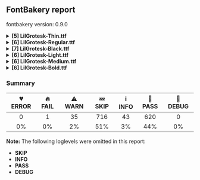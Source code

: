 ## FontBakery report

fontbakery version: 0.9.0

<details><summary><b>[5] LilGrotesk-Thin.ttf</b></summary><div><details><summary>⚠ <b>WARN:</b> Is there kerning info for non-ligated sequences? (<a href="https://font-bakery.readthedocs.io/en/stable/fontbakery/profiles/googlefonts.html#com.google.fonts/check/kerning_for_non_ligated_sequences">com.google.fonts/check/kerning_for_non_ligated_sequences</a>)</summary><div>


* ⚠ **WARN** GPOS table lacks kerning info for the following non-ligated sequences:

	- f + f

	- f + l

	- l + f

	- f + i

	- i + l [code: lacks-kern-info]
</div></details><details><summary>⚠ <b>WARN:</b> Check if uppercase glyphs are vertically centered. (<a href="https://font-bakery.readthedocs.io/en/stable/fontbakery/profiles/universal.html#com.google.fonts/check/caps_vertically_centered">com.google.fonts/check/caps_vertically_centered</a>)</summary><div>


* ⚠ **WARN** Uppercase glyphs are not vertically centered in the em box. [code: vertical-metrics-not-centered]
</div></details><details><summary>⚠ <b>WARN:</b> Check font contains no unreachable glyphs (<a href="https://font-bakery.readthedocs.io/en/stable/fontbakery/profiles/universal.html#com.google.fonts/check/unreachable_glyphs">com.google.fonts/check/unreachable_glyphs</a>)</summary><div>


* ⚠ **WARN** The following glyphs could not be reached by codepoint or substitution rules:

	- uni01CE.ss01
 [code: unreachable-glyphs]
</div></details><details><summary>⚠ <b>WARN:</b> Check if each glyph has the recommended amount of contours. (<a href="https://font-bakery.readthedocs.io/en/stable/fontbakery/profiles/universal.html#com.google.fonts/check/contour_count">com.google.fonts/check/contour_count</a>)</summary><div>


* ⚠ **WARN** This check inspects the glyph outlines and detects the total number of contours in each of them. The expected values are infered from the typical ammounts of contours observed in a large collection of reference font families. The divergences listed below may simply indicate a significantly different design on some of your glyphs. On the other hand, some of these may flag actual bugs in the font such as glyphs mapped to an incorrect codepoint. Please consider reviewing the design and codepoint assignment of these to make sure they are correct.

The following glyphs do not have the recommended number of contours:

	- Glyph name: ae	Contours detected: 4	Expected: 3

	- Glyph name: aogonek	Contours detected: 3	Expected: 2

	- Glyph name: dcroat	Contours detected: 3	Expected: 2

	- Glyph name: eogonek	Contours detected: 3	Expected: 2

	- Glyph name: hbar	Contours detected: 2	Expected: 1

	- Glyph name: Ldot	Contours detected: 1	Expected: 2

	- Glyph name: Tbar	Contours detected: 2	Expected: 1

	- Glyph name: tbar	Contours detected: 2	Expected: 1

	- Glyph name: Uogonek	Contours detected: 2	Expected: 1

	- Glyph name: uogonek	Contours detected: 2	Expected: 1

	- Glyph name: uni01EA	Contours detected: 3	Expected: 2

	- Glyph name: uni01EB	Contours detected: 3	Expected: 2

	- Glyph name: aeacute	Contours detected: 5	Expected: 4

	- Glyph name: uni1E08	Contours detected: 3	Expected: 2

	- Glyph name: uni1E09	Contours detected: 3	Expected: 2

	- Glyph name: uni1E1C	Contours detected: 3	Expected: 2

	- Glyph name: uni1E1D	Contours detected: 4	Expected: 3

	- Glyph name: quotedblbase	Contours detected: 1	Expected: 2

	- Glyph name: Ldot	Contours detected: 1	Expected: 2

	- Glyph name: Tbar	Contours detected: 2	Expected: 1

	- Glyph name: Uogonek	Contours detected: 2	Expected: 1

	- Glyph name: ae	Contours detected: 4	Expected: 3

	- Glyph name: aeacute	Contours detected: 5	Expected: 4

	- Glyph name: aogonek	Contours detected: 3	Expected: 2

	- Glyph name: dcroat	Contours detected: 3	Expected: 2

	- Glyph name: eogonek	Contours detected: 3	Expected: 2

	- Glyph name: fi	Contours detected: 2	Expected: 3

	- Glyph name: hbar	Contours detected: 2	Expected: 1

	- Glyph name: quotedblbase	Contours detected: 1	Expected: 2

	- Glyph name: tbar	Contours detected: 2	Expected: 1

	- Glyph name: uni1E08	Contours detected: 3	Expected: 2

	- Glyph name: uni1E09	Contours detected: 3	Expected: 2

	- Glyph name: uni1E1C	Contours detected: 3	Expected: 2

	- Glyph name: uni1E1D	Contours detected: 4	Expected: 3

	- Glyph name: uogonek	Contours detected: 2	Expected: 1
 [code: contour-count]
</div></details><details><summary>⚠ <b>WARN:</b> Do outlines contain any jaggy segments? (<a href="https://font-bakery.readthedocs.io/en/stable/fontbakery/profiles/<Section: Outline Correctness Checks>.html#com.google.fonts/check/outline_jaggy_segments">com.google.fonts/check/outline_jaggy_segments</a>)</summary><div>


* ⚠ **WARN** The following glyphs have jaggy segments:

	* a (U+0061): L<<391.0,0.0>--<391.0,144.0>>/B<<391.0,144.0>-<385.0,106.0>-<362.0,71.0>> = 8.972626614896358

	* aacute (U+00E1): L<<391.0,0.0>--<391.0,144.0>>/B<<391.0,144.0>-<385.0,106.0>-<362.0,71.0>> = 8.972626614896358

	* abreve (U+0103): L<<391.0,0.0>--<391.0,144.0>>/B<<391.0,144.0>-<385.0,106.0>-<362.0,71.0>> = 8.972626614896358

	* acircumflex (U+00E2): L<<391.0,0.0>--<391.0,144.0>>/B<<391.0,144.0>-<385.0,106.0>-<362.0,71.0>> = 8.972626614896358

	* adieresis (U+00E4): L<<391.0,0.0>--<391.0,144.0>>/B<<391.0,144.0>-<385.0,106.0>-<362.0,71.0>> = 8.972626614896358

	* ae (U+00E6): L<<391.0,0.0>--<391.0,144.0>>/B<<391.0,144.0>-<385.0,106.0>-<362.0,71.0>> = 8.972626614896358

	* aeacute (U+01FD): L<<391.0,0.0>--<391.0,144.0>>/B<<391.0,144.0>-<385.0,106.0>-<362.0,71.0>> = 8.972626614896358

	* agrave (U+00E0): L<<391.0,0.0>--<391.0,144.0>>/B<<391.0,144.0>-<385.0,106.0>-<362.0,71.0>> = 8.972626614896358

	* amacron (U+0101): L<<391.0,0.0>--<391.0,144.0>>/B<<391.0,144.0>-<385.0,106.0>-<362.0,71.0>> = 8.972626614896358

	* aogonek (U+0105): L<<391.0,0.0>--<391.0,144.0>>/B<<391.0,144.0>-<385.0,106.0>-<362.0,71.0>> = 8.972626614896358

	* aring (U+00E5): L<<391.0,0.0>--<391.0,144.0>>/B<<391.0,144.0>-<385.0,106.0>-<362.0,71.0>> = 8.972626614896358

	* aringacute (U+01FB): L<<391.0,0.0>--<391.0,144.0>>/B<<391.0,144.0>-<385.0,106.0>-<362.0,71.0>> = 8.972626614896358

	* atilde (U+00E3): L<<391.0,0.0>--<391.0,144.0>>/B<<391.0,144.0>-<385.0,106.0>-<362.0,71.0>> = 8.972626614896358

	* r (U+0072): L<<117.0,500.0>--<117.0,382.0>>/B<<117.0,382.0>-<132.0,451.0>-<169.0,478.5>> = 12.2647737278924

	* racute (U+0155): L<<117.0,500.0>--<117.0,382.0>>/B<<117.0,382.0>-<132.0,451.0>-<169.0,478.5>> = 12.2647737278924

	* rcaron (U+0159): L<<117.0,500.0>--<117.0,382.0>>/B<<117.0,382.0>-<132.0,451.0>-<169.0,478.5>> = 12.2647737278924

	* rmacronbelow (U+1E5F): L<<117.0,500.0>--<117.0,382.0>>/B<<117.0,382.0>-<132.0,451.0>-<169.0,478.5>> = 12.2647737278924

	* sterling (U+00A3): L<<583.0,41.0>--<609.0,25.0>>/B<<609.0,25.0>-<607.0,26.0>-<603.0,18.0>> = 5.042451069170812

	* uni0157 (U+0157): L<<117.0,500.0>--<117.0,382.0>>/B<<117.0,382.0>-<132.0,451.0>-<169.0,478.5>> = 12.2647737278924

	* uni1E5B (U+1E5B): L<<117.0,500.0>--<117.0,382.0>>/B<<117.0,382.0>-<132.0,451.0>-<169.0,478.5>> = 12.2647737278924

	* uni1EA1 (U+1EA1): L<<391.0,0.0>--<391.0,144.0>>/B<<391.0,144.0>-<385.0,106.0>-<362.0,71.0>> = 8.972626614896358 [code: found-jaggy-segments]
</div></details><br></div></details><details><summary><b>[6] LilGrotesk-Regular.ttf</b></summary><div><details><summary>⚠ <b>WARN:</b> Is there kerning info for non-ligated sequences? (<a href="https://font-bakery.readthedocs.io/en/stable/fontbakery/profiles/googlefonts.html#com.google.fonts/check/kerning_for_non_ligated_sequences">com.google.fonts/check/kerning_for_non_ligated_sequences</a>)</summary><div>


* ⚠ **WARN** GPOS table lacks kerning info for the following non-ligated sequences:

	- f + f

	- f + l

	- l + f

	- f + i

	- i + l [code: lacks-kern-info]
</div></details><details><summary>⚠ <b>WARN:</b> Check if uppercase glyphs are vertically centered. (<a href="https://font-bakery.readthedocs.io/en/stable/fontbakery/profiles/universal.html#com.google.fonts/check/caps_vertically_centered">com.google.fonts/check/caps_vertically_centered</a>)</summary><div>


* ⚠ **WARN** Uppercase glyphs are not vertically centered in the em box. [code: vertical-metrics-not-centered]
</div></details><details><summary>⚠ <b>WARN:</b> Check font contains no unreachable glyphs (<a href="https://font-bakery.readthedocs.io/en/stable/fontbakery/profiles/universal.html#com.google.fonts/check/unreachable_glyphs">com.google.fonts/check/unreachable_glyphs</a>)</summary><div>


* ⚠ **WARN** The following glyphs could not be reached by codepoint or substitution rules:

	- uni01CE.ss01
 [code: unreachable-glyphs]
</div></details><details><summary>⚠ <b>WARN:</b> Check if each glyph has the recommended amount of contours. (<a href="https://font-bakery.readthedocs.io/en/stable/fontbakery/profiles/universal.html#com.google.fonts/check/contour_count">com.google.fonts/check/contour_count</a>)</summary><div>


* ⚠ **WARN** This check inspects the glyph outlines and detects the total number of contours in each of them. The expected values are infered from the typical ammounts of contours observed in a large collection of reference font families. The divergences listed below may simply indicate a significantly different design on some of your glyphs. On the other hand, some of these may flag actual bugs in the font such as glyphs mapped to an incorrect codepoint. Please consider reviewing the design and codepoint assignment of these to make sure they are correct.

The following glyphs do not have the recommended number of contours:

	- Glyph name: ae	Contours detected: 4	Expected: 3

	- Glyph name: aogonek	Contours detected: 3	Expected: 2

	- Glyph name: dcroat	Contours detected: 3	Expected: 2

	- Glyph name: eogonek	Contours detected: 3	Expected: 2

	- Glyph name: hbar	Contours detected: 2	Expected: 1

	- Glyph name: Ldot	Contours detected: 1	Expected: 2

	- Glyph name: Tbar	Contours detected: 2	Expected: 1

	- Glyph name: tbar	Contours detected: 2	Expected: 1

	- Glyph name: Uogonek	Contours detected: 2	Expected: 1

	- Glyph name: uogonek	Contours detected: 2	Expected: 1

	- Glyph name: uni01EA	Contours detected: 3	Expected: 2

	- Glyph name: uni01EB	Contours detected: 3	Expected: 2

	- Glyph name: aeacute	Contours detected: 5	Expected: 4

	- Glyph name: uni1E08	Contours detected: 3	Expected: 2

	- Glyph name: uni1E09	Contours detected: 3	Expected: 2

	- Glyph name: uni1E1C	Contours detected: 3	Expected: 2

	- Glyph name: uni1E1D	Contours detected: 4	Expected: 3

	- Glyph name: quotedblbase	Contours detected: 1	Expected: 2

	- Glyph name: Ldot	Contours detected: 1	Expected: 2

	- Glyph name: Tbar	Contours detected: 2	Expected: 1

	- Glyph name: Uogonek	Contours detected: 2	Expected: 1

	- Glyph name: ae	Contours detected: 4	Expected: 3

	- Glyph name: aeacute	Contours detected: 5	Expected: 4

	- Glyph name: aogonek	Contours detected: 3	Expected: 2

	- Glyph name: dcroat	Contours detected: 3	Expected: 2

	- Glyph name: eogonek	Contours detected: 3	Expected: 2

	- Glyph name: fi	Contours detected: 2	Expected: 3

	- Glyph name: hbar	Contours detected: 2	Expected: 1

	- Glyph name: quotedblbase	Contours detected: 1	Expected: 2

	- Glyph name: tbar	Contours detected: 2	Expected: 1

	- Glyph name: uni1E08	Contours detected: 3	Expected: 2

	- Glyph name: uni1E09	Contours detected: 3	Expected: 2

	- Glyph name: uni1E1C	Contours detected: 3	Expected: 2

	- Glyph name: uni1E1D	Contours detected: 4	Expected: 3

	- Glyph name: uogonek	Contours detected: 2	Expected: 1
 [code: contour-count]
</div></details><details><summary>⚠ <b>WARN:</b> Are any segments inordinately short? (<a href="https://font-bakery.readthedocs.io/en/stable/fontbakery/profiles/<Section: Outline Correctness Checks>.html#com.google.fonts/check/outline_short_segments">com.google.fonts/check/outline_short_segments</a>)</summary><div>


* ⚠ **WARN** The following glyphs have segments which seem very short:

	* three (U+0033) contains a short segment L<<185.0,416.0>--<197.0,416.0>>

	* sterling (U+00A3) contains a short segment B<<520.5,69.5>-<526.0,82.0>-<528.0,90.0>>

	* sterling (U+00A3) contains a short segment B<<596.0,73.0>-<595.0,69.0>-<589.5,53.0>>

	* section (U+00A7) contains a short segment B<<468.5,705.5>-<481.0,693.0>-<482.0,692.0>>

	* uni00B3 (U+00B3) contains a short segment L<<112.0,647.0>--<119.0,647.0>>

	* threequarters (U+00BE) contains a short segment L<<112.0,647.0>--<119.0,647.0>>

	* germandbls (U+00DF) contains a short segment L<<364.0,416.0>--<376.0,416.0>>

	* Eng (U+014A) contains a short segment L<<609.0,0.0>--<604.0,0.0>>

	* Eng (U+014A) contains a short segment B<<509.0,-140.0>-<521.0,-140.0>-<530.0,-130.5>>

	* Eng (U+014A) contains a short segment L<<539.0,0.0>--<544.0,0.0>>

	* uni019D (U+019D) contains a short segment L<<150.0,0.0>--<145.0,0.0>>

	* uni019D (U+019D) contains a short segment B<<45.0,-140.0>-<57.0,-140.0>-<66.0,-130.5>>

	* uni019D (U+019D) contains a short segment L<<75.0,0.0>--<80.0,0.0>>

	* uni2083 (U+2083) contains a short segment L<<112.0,252.0>--<119.0,252.0>>

	* summation (U+2211) contains a short segment L<<450.0,359.0>--<450.0,336.0>>

	* radical (U+221A) contains a short segment L<<372.0,-6.0>--<367.0,-6.0>>

	* uni2325 (U+2325) contains a short segment B<<359.0,-12.0>-<354.0,-12.0>-<352.0,-7.0>>

	* uni2325 (U+2325) contains a short segment B<<212.0,492.0>-<217.0,492.0>-<219.0,487.0>> [code: found-short-segments]
</div></details><details><summary>⚠ <b>WARN:</b> Do outlines contain any jaggy segments? (<a href="https://font-bakery.readthedocs.io/en/stable/fontbakery/profiles/<Section: Outline Correctness Checks>.html#com.google.fonts/check/outline_jaggy_segments">com.google.fonts/check/outline_jaggy_segments</a>)</summary><div>


* ⚠ **WARN** The following glyphs have jaggy segments:

	* a (U+0061): L<<364.0,0.0>--<364.0,108.0>>/B<<364.0,108.0>-<355.0,63.0>-<315.5,28.5>> = 11.309932474020195

	* aacute (U+00E1): L<<364.0,0.0>--<364.0,108.0>>/B<<364.0,108.0>-<355.0,63.0>-<315.5,28.5>> = 11.309932474020195

	* abreve (U+0103): L<<364.0,0.0>--<364.0,108.0>>/B<<364.0,108.0>-<355.0,63.0>-<315.5,28.5>> = 11.309932474020195

	* acircumflex (U+00E2): L<<364.0,0.0>--<364.0,108.0>>/B<<364.0,108.0>-<355.0,63.0>-<315.5,28.5>> = 11.309932474020195

	* adieresis (U+00E4): L<<364.0,0.0>--<364.0,108.0>>/B<<364.0,108.0>-<355.0,63.0>-<315.5,28.5>> = 11.309932474020195

	* ae (U+00E6): L<<364.0,0.0>--<364.0,108.0>>/B<<364.0,108.0>-<355.0,63.0>-<315.5,28.5>> = 11.309932474020195

	* aeacute (U+01FD): L<<364.0,0.0>--<364.0,108.0>>/B<<364.0,108.0>-<355.0,63.0>-<315.5,28.5>> = 11.309932474020195

	* agrave (U+00E0): L<<364.0,0.0>--<364.0,108.0>>/B<<364.0,108.0>-<355.0,63.0>-<315.5,28.5>> = 11.309932474020195

	* amacron (U+0101): L<<364.0,0.0>--<364.0,108.0>>/B<<364.0,108.0>-<355.0,63.0>-<315.5,28.5>> = 11.309932474020195

	* aogonek (U+0105): L<<364.0,0.0>--<364.0,108.0>>/B<<364.0,108.0>-<355.0,63.0>-<315.5,28.5>> = 11.309932474020195

	* aring (U+00E5): L<<364.0,0.0>--<364.0,108.0>>/B<<364.0,108.0>-<355.0,63.0>-<315.5,28.5>> = 11.309932474020195

	* aringacute (U+01FB): L<<364.0,0.0>--<364.0,108.0>>/B<<364.0,108.0>-<355.0,63.0>-<315.5,28.5>> = 11.309932474020195

	* atilde (U+00E3): L<<364.0,0.0>--<364.0,108.0>>/B<<364.0,108.0>-<355.0,63.0>-<315.5,28.5>> = 11.309932474020195

	* r (U+0072): L<<145.0,500.0>--<145.0,398.0>>/B<<145.0,398.0>-<158.0,453.0>-<191.5,479.5>> = 13.298570330494275

	* racute (U+0155): L<<145.0,500.0>--<145.0,398.0>>/B<<145.0,398.0>-<158.0,453.0>-<191.5,479.5>> = 13.298570330494275

	* rcaron (U+0159): L<<145.0,500.0>--<145.0,398.0>>/B<<145.0,398.0>-<158.0,453.0>-<191.5,479.5>> = 13.298570330494275

	* rmacronbelow (U+1E5F): L<<145.0,500.0>--<145.0,398.0>>/B<<145.0,398.0>-<158.0,453.0>-<191.5,479.5>> = 13.298570330494275

	* uni0157 (U+0157): L<<145.0,500.0>--<145.0,398.0>>/B<<145.0,398.0>-<158.0,453.0>-<191.5,479.5>> = 13.298570330494275

	* uni1E5B (U+1E5B): L<<145.0,500.0>--<145.0,398.0>>/B<<145.0,398.0>-<158.0,453.0>-<191.5,479.5>> = 13.298570330494275

	* uni1EA1 (U+1EA1): L<<364.0,0.0>--<364.0,108.0>>/B<<364.0,108.0>-<355.0,63.0>-<315.5,28.5>> = 11.309932474020195 [code: found-jaggy-segments]
</div></details><br></div></details><details><summary><b>[7] LilGrotesk-Black.ttf</b></summary><div><details><summary>🔥 <b>FAIL:</b> Check the OS/2 usWeightClass is appropriate for the font's best SubFamily name. (<a href="https://font-bakery.readthedocs.io/en/stable/fontbakery/profiles/googlefonts.html#com.google.fonts/check/usweightclass">com.google.fonts/check/usweightclass</a>)</summary><div>


* 🔥 **FAIL** Best SubFamily name is 'Black'. Expected OS/2 usWeightClass is 900, got 800. [code: bad-value]
</div></details><details><summary>⚠ <b>WARN:</b> Is there kerning info for non-ligated sequences? (<a href="https://font-bakery.readthedocs.io/en/stable/fontbakery/profiles/googlefonts.html#com.google.fonts/check/kerning_for_non_ligated_sequences">com.google.fonts/check/kerning_for_non_ligated_sequences</a>)</summary><div>


* ⚠ **WARN** GPOS table lacks kerning info for the following non-ligated sequences:

	- f + f

	- f + l

	- l + f

	- f + i

	- i + l [code: lacks-kern-info]
</div></details><details><summary>⚠ <b>WARN:</b> Check if uppercase glyphs are vertically centered. (<a href="https://font-bakery.readthedocs.io/en/stable/fontbakery/profiles/universal.html#com.google.fonts/check/caps_vertically_centered">com.google.fonts/check/caps_vertically_centered</a>)</summary><div>


* ⚠ **WARN** Uppercase glyphs are not vertically centered in the em box. [code: vertical-metrics-not-centered]
</div></details><details><summary>⚠ <b>WARN:</b> Check font contains no unreachable glyphs (<a href="https://font-bakery.readthedocs.io/en/stable/fontbakery/profiles/universal.html#com.google.fonts/check/unreachable_glyphs">com.google.fonts/check/unreachable_glyphs</a>)</summary><div>


* ⚠ **WARN** The following glyphs could not be reached by codepoint or substitution rules:

	- uni01CE.ss01
 [code: unreachable-glyphs]
</div></details><details><summary>⚠ <b>WARN:</b> Check if each glyph has the recommended amount of contours. (<a href="https://font-bakery.readthedocs.io/en/stable/fontbakery/profiles/universal.html#com.google.fonts/check/contour_count">com.google.fonts/check/contour_count</a>)</summary><div>


* ⚠ **WARN** This check inspects the glyph outlines and detects the total number of contours in each of them. The expected values are infered from the typical ammounts of contours observed in a large collection of reference font families. The divergences listed below may simply indicate a significantly different design on some of your glyphs. On the other hand, some of these may flag actual bugs in the font such as glyphs mapped to an incorrect codepoint. Please consider reviewing the design and codepoint assignment of these to make sure they are correct.

The following glyphs do not have the recommended number of contours:

	- Glyph name: ae	Contours detected: 4	Expected: 3

	- Glyph name: aogonek	Contours detected: 3	Expected: 2

	- Glyph name: dcroat	Contours detected: 3	Expected: 2

	- Glyph name: eogonek	Contours detected: 3	Expected: 2

	- Glyph name: hbar	Contours detected: 2	Expected: 1

	- Glyph name: Ldot	Contours detected: 1	Expected: 2

	- Glyph name: Tbar	Contours detected: 2	Expected: 1

	- Glyph name: tbar	Contours detected: 2	Expected: 1

	- Glyph name: Uogonek	Contours detected: 2	Expected: 1

	- Glyph name: uogonek	Contours detected: 2	Expected: 1

	- Glyph name: uni01EA	Contours detected: 3	Expected: 2

	- Glyph name: uni01EB	Contours detected: 3	Expected: 2

	- Glyph name: aeacute	Contours detected: 5	Expected: 4

	- Glyph name: uni1E08	Contours detected: 3	Expected: 2

	- Glyph name: uni1E09	Contours detected: 3	Expected: 2

	- Glyph name: uni1E1C	Contours detected: 3	Expected: 2

	- Glyph name: uni1E1D	Contours detected: 4	Expected: 3

	- Glyph name: quotedblbase	Contours detected: 1	Expected: 2

	- Glyph name: Ldot	Contours detected: 1	Expected: 2

	- Glyph name: Tbar	Contours detected: 2	Expected: 1

	- Glyph name: Uogonek	Contours detected: 2	Expected: 1

	- Glyph name: ae	Contours detected: 4	Expected: 3

	- Glyph name: aeacute	Contours detected: 5	Expected: 4

	- Glyph name: aogonek	Contours detected: 3	Expected: 2

	- Glyph name: dcroat	Contours detected: 3	Expected: 2

	- Glyph name: eogonek	Contours detected: 3	Expected: 2

	- Glyph name: fi	Contours detected: 2	Expected: 3

	- Glyph name: hbar	Contours detected: 2	Expected: 1

	- Glyph name: quotedblbase	Contours detected: 1	Expected: 2

	- Glyph name: tbar	Contours detected: 2	Expected: 1

	- Glyph name: uni1E08	Contours detected: 3	Expected: 2

	- Glyph name: uni1E09	Contours detected: 3	Expected: 2

	- Glyph name: uni1E1C	Contours detected: 3	Expected: 2

	- Glyph name: uni1E1D	Contours detected: 4	Expected: 3

	- Glyph name: uogonek	Contours detected: 2	Expected: 1
 [code: contour-count]
</div></details><details><summary>⚠ <b>WARN:</b> Are any segments inordinately short? (<a href="https://font-bakery.readthedocs.io/en/stable/fontbakery/profiles/<Section: Outline Correctness Checks>.html#com.google.fonts/check/outline_short_segments">com.google.fonts/check/outline_short_segments</a>)</summary><div>


* ⚠ **WARN** The following glyphs have segments which seem very short:

	* dollar (U+0024) contains a short segment B<<388.0,535.0>-<387.0,537.0>-<375.5,549.0>>

	* three (U+0033) contains a short segment L<<203.0,443.0>--<217.0,443.0>>

	* question (U+003F) contains a short segment B<<142.5,542.0>-<137.0,534.0>-<137.0,534.0>>

	* at (U+0040) contains a short segment B<<608.0,305.5>-<630.0,302.0>-<645.0,298.0>>

	* at (U+0040) contains a short segment B<<645.0,303.0>-<645.0,325.0>-<627.0,340.0>>

	* at (U+0040) contains a short segment B<<809.0,117.0>-<824.0,100.0>-<844.0,100.0>>

	* at (U+0040) contains a short segment B<<713.0,54.0>-<705.0,75.0>-<705.0,91.0>>

	* asciitilde (U+007E) contains a short segment B<<455.0,363.0>-<457.0,363.0>-<464.0,365.0>>

	* section (U+00A7) contains a short segment B<<481.5,688.0>-<495.0,675.0>-<495.0,675.0>>

	* section (U+00A7) contains a short segment B<<376.0,583.0>-<374.0,585.0>-<364.0,594.5>>

	* uni00B3 (U+00B3) contains a short segment L<<123.0,664.0>--<132.0,664.0>>

	* cedilla (U+00B8) contains a short segment L<<296.0,-48.0>--<299.0,-48.0>>

	* threequarters (U+00BE) contains a short segment L<<123.0,664.0>--<132.0,664.0>>

	* questiondown (U+00BF) contains a short segment B<<295.5,-41.5>-<301.0,-33.0>-<301.0,-34.0>>

	* Ccedilla (U+00C7) contains a short segment L<<372.0,-50.0>--<375.0,-50.0>>

	* germandbls (U+00DF) contains a short segment L<<433.0,443.0>--<447.0,443.0>>

	* ccedilla (U+00E7) contains a short segment L<<278.0,-48.0>--<281.0,-48.0>>

	* eth (U+00F0) contains a short segment B<<294.0,503.0>-<294.0,503.0>-<294.5,504.0>>

	* eth (U+00F0) contains a short segment B<<294.5,504.0>-<295.0,505.0>-<293.0,506.0>>

	* Eng (U+014A) contains a short segment L<<662.0,0.0>--<657.0,0.0>>

	* Eng (U+014A) contains a short segment B<<489.0,-65.0>-<501.0,-65.0>-<508.5,-57.5>>

	* Eng (U+014A) contains a short segment L<<516.0,0.0>--<521.0,0.0>>

	* OE (U+0152) contains a short segment L<<504.0,0.0>--<504.0,18.0>>

	* Scedilla (U+015E) contains a short segment L<<278.0,-48.0>--<281.0,-48.0>>

	* scedilla (U+015F) contains a short segment L<<238.0,-48.0>--<241.0,-48.0>>

	* uni0162 (U+0162) contains a short segment L<<328.0,-48.0>--<331.0,-48.0>>

	* uni0163 (U+0163) contains a short segment L<<218.0,-48.0>--<221.0,-48.0>>

	* uni019D (U+019D) contains a short segment L<<235.0,0.0>--<230.0,0.0>>

	* uni019D (U+019D) contains a short segment B<<49.0,-65.0>-<61.0,-65.0>-<68.0,-57.5>>

	* uni019D (U+019D) contains a short segment L<<75.0,0.0>--<80.0,0.0>>

	* uni0327 (U+0327) contains a short segment L<<296.0,-48.0>--<299.0,-48.0>>

	* uni1E08 (U+1E08) contains a short segment L<<372.0,-50.0>--<375.0,-50.0>>

	* uni1E09 (U+1E09) contains a short segment L<<278.0,-48.0>--<281.0,-48.0>>

	* uni1E1C (U+1E1C) contains a short segment L<<340.0,-48.0>--<343.0,-48.0>>

	* uni1E1D (U+1E1D) contains a short segment L<<296.0,-48.0>--<299.0,-48.0>>

	* uni2083 (U+2083) contains a short segment L<<123.0,269.0>--<132.0,269.0>>

	* Euro (U+20AC) contains a short segment B<<146.0,324.0>-<145.0,330.0>-<145.0,336.5>>

	* Euro (U+20AC) contains a short segment B<<145.0,336.5>-<145.0,343.0>-<145.0,349.0>>

	* Euro (U+20AC) contains a short segment B<<145.0,349.0>-<145.0,357.0>-<145.5,365.5>>

	* Euro (U+20AC) contains a short segment B<<145.5,365.5>-<146.0,374.0>-<147.0,381.0>>

	* Euro (U+20AC) contains a short segment B<<302.0,381.0>-<301.0,374.0>-<300.5,365.5>>

	* Euro (U+20AC) contains a short segment B<<300.5,365.5>-<300.0,357.0>-<300.0,349.0>>

	* Euro (U+20AC) contains a short segment B<<300.0,349.0>-<300.0,343.0>-<300.0,336.5>>

	* Euro (U+20AC) contains a short segment B<<300.0,336.5>-<300.0,330.0>-<301.0,324.0>>

	* partialdiff (U+2202) contains a short segment B<<283.0,571.0>-<290.0,571.0>-<296.5,571.0>>

	* partialdiff (U+2202) contains a short segment B<<296.5,571.0>-<303.0,571.0>-<310.0,571.0>>

	* radical (U+221A) contains a short segment L<<362.0,-6.0>--<359.0,-6.0>>

	* integral (U+222B) contains a short segment B<<141.0,12.0>-<147.0,10.0>-<154.0,10.0>>

	* integral (U+222B) contains a short segment B<<154.0,10.0>-<162.0,10.0>-<165.5,17.5>>

	* uni2325 (U+2325) contains a short segment B<<359.0,-12.0>-<354.0,-12.0>-<352.0,-7.0>>

	* uni2325 (U+2325) contains a short segment B<<212.0,492.0>-<217.0,492.0>-<219.0,487.0>>

	* fi (U+FB01) contains a short segment B<<270.0,581.0>-<262.0,581.0>-<252.5,572.0>> [code: found-short-segments]
</div></details><details><summary>⚠ <b>WARN:</b> Do outlines contain any jaggy segments? (<a href="https://font-bakery.readthedocs.io/en/stable/fontbakery/profiles/<Section: Outline Correctness Checks>.html#com.google.fonts/check/outline_jaggy_segments">com.google.fonts/check/outline_jaggy_segments</a>)</summary><div>


* ⚠ **WARN** The following glyphs have jaggy segments:

	* trademark (U+2122): L<<577.0,393.0>--<556.0,499.0>>/L<<556.0,499.0>--<556.0,338.0>> = 11.205947507402552

	* trademark (U+2122): L<<696.0,338.0>--<696.0,499.0>>/L<<696.0,499.0>--<678.0,393.0>> = 9.637538112930923 [code: found-jaggy-segments]
</div></details><br></div></details><details><summary><b>[6] LilGrotesk-Light.ttf</b></summary><div><details><summary>⚠ <b>WARN:</b> Is there kerning info for non-ligated sequences? (<a href="https://font-bakery.readthedocs.io/en/stable/fontbakery/profiles/googlefonts.html#com.google.fonts/check/kerning_for_non_ligated_sequences">com.google.fonts/check/kerning_for_non_ligated_sequences</a>)</summary><div>


* ⚠ **WARN** GPOS table lacks kerning info for the following non-ligated sequences:

	- f + f

	- f + l

	- l + f

	- f + i

	- i + l [code: lacks-kern-info]
</div></details><details><summary>⚠ <b>WARN:</b> Check if uppercase glyphs are vertically centered. (<a href="https://font-bakery.readthedocs.io/en/stable/fontbakery/profiles/universal.html#com.google.fonts/check/caps_vertically_centered">com.google.fonts/check/caps_vertically_centered</a>)</summary><div>


* ⚠ **WARN** Uppercase glyphs are not vertically centered in the em box. [code: vertical-metrics-not-centered]
</div></details><details><summary>⚠ <b>WARN:</b> Check font contains no unreachable glyphs (<a href="https://font-bakery.readthedocs.io/en/stable/fontbakery/profiles/universal.html#com.google.fonts/check/unreachable_glyphs">com.google.fonts/check/unreachable_glyphs</a>)</summary><div>


* ⚠ **WARN** The following glyphs could not be reached by codepoint or substitution rules:

	- uni01CE.ss01
 [code: unreachable-glyphs]
</div></details><details><summary>⚠ <b>WARN:</b> Check if each glyph has the recommended amount of contours. (<a href="https://font-bakery.readthedocs.io/en/stable/fontbakery/profiles/universal.html#com.google.fonts/check/contour_count">com.google.fonts/check/contour_count</a>)</summary><div>


* ⚠ **WARN** This check inspects the glyph outlines and detects the total number of contours in each of them. The expected values are infered from the typical ammounts of contours observed in a large collection of reference font families. The divergences listed below may simply indicate a significantly different design on some of your glyphs. On the other hand, some of these may flag actual bugs in the font such as glyphs mapped to an incorrect codepoint. Please consider reviewing the design and codepoint assignment of these to make sure they are correct.

The following glyphs do not have the recommended number of contours:

	- Glyph name: ae	Contours detected: 4	Expected: 3

	- Glyph name: aogonek	Contours detected: 3	Expected: 2

	- Glyph name: dcroat	Contours detected: 3	Expected: 2

	- Glyph name: eogonek	Contours detected: 3	Expected: 2

	- Glyph name: hbar	Contours detected: 2	Expected: 1

	- Glyph name: Ldot	Contours detected: 1	Expected: 2

	- Glyph name: Tbar	Contours detected: 2	Expected: 1

	- Glyph name: tbar	Contours detected: 2	Expected: 1

	- Glyph name: Uogonek	Contours detected: 2	Expected: 1

	- Glyph name: uogonek	Contours detected: 2	Expected: 1

	- Glyph name: uni01EA	Contours detected: 3	Expected: 2

	- Glyph name: uni01EB	Contours detected: 3	Expected: 2

	- Glyph name: aeacute	Contours detected: 5	Expected: 4

	- Glyph name: uni1E08	Contours detected: 3	Expected: 2

	- Glyph name: uni1E09	Contours detected: 3	Expected: 2

	- Glyph name: uni1E1C	Contours detected: 3	Expected: 2

	- Glyph name: uni1E1D	Contours detected: 4	Expected: 3

	- Glyph name: quotedblbase	Contours detected: 1	Expected: 2

	- Glyph name: Ldot	Contours detected: 1	Expected: 2

	- Glyph name: Tbar	Contours detected: 2	Expected: 1

	- Glyph name: Uogonek	Contours detected: 2	Expected: 1

	- Glyph name: ae	Contours detected: 4	Expected: 3

	- Glyph name: aeacute	Contours detected: 5	Expected: 4

	- Glyph name: aogonek	Contours detected: 3	Expected: 2

	- Glyph name: dcroat	Contours detected: 3	Expected: 2

	- Glyph name: eogonek	Contours detected: 3	Expected: 2

	- Glyph name: fi	Contours detected: 2	Expected: 3

	- Glyph name: hbar	Contours detected: 2	Expected: 1

	- Glyph name: quotedblbase	Contours detected: 1	Expected: 2

	- Glyph name: tbar	Contours detected: 2	Expected: 1

	- Glyph name: uni1E08	Contours detected: 3	Expected: 2

	- Glyph name: uni1E09	Contours detected: 3	Expected: 2

	- Glyph name: uni1E1C	Contours detected: 3	Expected: 2

	- Glyph name: uni1E1D	Contours detected: 4	Expected: 3

	- Glyph name: uogonek	Contours detected: 2	Expected: 1
 [code: contour-count]
</div></details><details><summary>⚠ <b>WARN:</b> Are any segments inordinately short? (<a href="https://font-bakery.readthedocs.io/en/stable/fontbakery/profiles/<Section: Outline Correctness Checks>.html#com.google.fonts/check/outline_short_segments">com.google.fonts/check/outline_short_segments</a>)</summary><div>


* ⚠ **WARN** The following glyphs have segments which seem very short:

	* dollar (U+0024) contains a short segment B<<471.0,645.5>-<482.0,634.0>-<482.0,634.0>>

	* dollar (U+0024) contains a short segment B<<439.0,603.0>-<438.0,605.0>-<427.0,617.0>>

	* ampersand (U+0026) contains a short segment B<<230.0,377.0>-<229.0,378.0>-<228.0,379.0>>

	* comma (U+002C) contains a short segment B<<133.0,42.0>-<133.0,41.0>-<133.0,41.0>>

	* three (U+0033) contains a short segment L<<182.0,411.0>--<193.0,411.0>>

	* semicolon (U+003B) contains a short segment B<<133.0,42.0>-<133.0,41.0>-<133.0,41.0>>

	* sterling (U+00A3) contains a short segment B<<537.0,54.0>-<543.0,66.0>-<546.0,74.0>>

	* sterling (U+00A3) contains a short segment B<<600.0,57.0>-<599.0,54.0>-<594.0,41.0>>

	* section (U+00A7) contains a short segment B<<466.0,708.5>-<479.0,696.0>-<480.0,695.0>>

	* uni00B3 (U+00B3) contains a short segment L<<110.0,644.0>--<117.0,644.0>>

	* threequarters (U+00BE) contains a short segment L<<110.0,644.0>--<117.0,644.0>>

	* germandbls (U+00DF) contains a short segment L<<351.0,411.0>--<362.0,411.0>>

	* Eng (U+014A) contains a short segment L<<599.0,0.0>--<594.0,0.0>>

	* Eng (U+014A) contains a short segment B<<513.0,-154.0>-<525.0,-154.0>-<534.0,-144.5>>

	* Eng (U+014A) contains a short segment L<<543.0,0.0>--<548.0,0.0>>

	* uni019D (U+019D) contains a short segment L<<134.0,0.0>--<129.0,0.0>>

	* uni019D (U+019D) contains a short segment B<<44.0,-154.0>-<56.0,-154.0>-<65.5,-144.5>>

	* uni019D (U+019D) contains a short segment L<<75.0,0.0>--<80.0,0.0>>

	* uni2083 (U+2083) contains a short segment L<<110.0,249.0>--<117.0,249.0>>

	* Euro (U+20AC) contains a short segment B<<115.0,349.0>-<115.0,356.0>-<115.0,362.0>>

	* Euro (U+20AC) contains a short segment B<<115.0,362.0>-<115.0,368.0>-<115.0,375.0>>

	* Euro (U+20AC) contains a short segment B<<169.0,375.0>-<169.0,368.0>-<169.0,362.0>>

	* Euro (U+20AC) contains a short segment B<<169.0,362.0>-<169.0,356.0>-<169.0,349.0>>

	* summation (U+2211) contains a short segment L<<422.0,358.0>--<422.0,338.0>>

	* radical (U+221A) contains a short segment L<<374.0,-6.0>--<369.0,-6.0>>

	* uni2325 (U+2325) contains a short segment B<<359.0,-12.0>-<354.0,-12.0>-<352.0,-7.0>>

	* uni2325 (U+2325) contains a short segment B<<212.0,492.0>-<217.0,492.0>-<219.0,487.0>> [code: found-short-segments]
</div></details><details><summary>⚠ <b>WARN:</b> Do outlines contain any jaggy segments? (<a href="https://font-bakery.readthedocs.io/en/stable/fontbakery/profiles/<Section: Outline Correctness Checks>.html#com.google.fonts/check/outline_jaggy_segments">com.google.fonts/check/outline_jaggy_segments</a>)</summary><div>


* ⚠ **WARN** The following glyphs have jaggy segments:

	* a (U+0061): L<<373.0,0.0>--<373.0,120.0>>/B<<373.0,120.0>-<367.0,87.0>-<346.0,58.0>> = 10.304846468766009

	* aacute (U+00E1): L<<373.0,0.0>--<373.0,120.0>>/B<<373.0,120.0>-<367.0,87.0>-<346.0,58.0>> = 10.304846468766009

	* abreve (U+0103): L<<373.0,0.0>--<373.0,120.0>>/B<<373.0,120.0>-<367.0,87.0>-<346.0,58.0>> = 10.304846468766009

	* acircumflex (U+00E2): L<<373.0,0.0>--<373.0,120.0>>/B<<373.0,120.0>-<367.0,87.0>-<346.0,58.0>> = 10.304846468766009

	* adieresis (U+00E4): L<<373.0,0.0>--<373.0,120.0>>/B<<373.0,120.0>-<367.0,87.0>-<346.0,58.0>> = 10.304846468766009

	* ae (U+00E6): L<<373.0,0.0>--<373.0,120.0>>/B<<373.0,120.0>-<367.0,87.0>-<346.0,58.0>> = 10.304846468766009

	* aeacute (U+01FD): L<<373.0,0.0>--<373.0,120.0>>/B<<373.0,120.0>-<367.0,87.0>-<346.0,58.0>> = 10.304846468766009

	* agrave (U+00E0): L<<373.0,0.0>--<373.0,120.0>>/B<<373.0,120.0>-<367.0,87.0>-<346.0,58.0>> = 10.304846468766009

	* amacron (U+0101): L<<373.0,0.0>--<373.0,120.0>>/B<<373.0,120.0>-<367.0,87.0>-<346.0,58.0>> = 10.304846468766009

	* aogonek (U+0105): L<<373.0,0.0>--<373.0,120.0>>/B<<373.0,120.0>-<367.0,87.0>-<346.0,58.0>> = 10.304846468766009

	* aring (U+00E5): L<<373.0,0.0>--<373.0,120.0>>/B<<373.0,120.0>-<367.0,87.0>-<346.0,58.0>> = 10.304846468766009

	* aringacute (U+01FB): L<<373.0,0.0>--<373.0,120.0>>/B<<373.0,120.0>-<367.0,87.0>-<346.0,58.0>> = 10.304846468766009

	* atilde (U+00E3): L<<373.0,0.0>--<373.0,120.0>>/B<<373.0,120.0>-<367.0,87.0>-<346.0,58.0>> = 10.304846468766009

	* r (U+0072): L<<136.0,500.0>--<136.0,392.0>>/B<<136.0,392.0>-<149.0,453.0>-<184.0,479.5>> = 12.030596096537845

	* racute (U+0155): L<<136.0,500.0>--<136.0,392.0>>/B<<136.0,392.0>-<149.0,453.0>-<184.0,479.5>> = 12.030596096537845

	* rcaron (U+0159): L<<136.0,500.0>--<136.0,392.0>>/B<<136.0,392.0>-<149.0,453.0>-<184.0,479.5>> = 12.030596096537845

	* rmacronbelow (U+1E5F): L<<136.0,500.0>--<136.0,392.0>>/B<<136.0,392.0>-<149.0,453.0>-<184.0,479.5>> = 12.030596096537845

	* uni0157 (U+0157): L<<136.0,500.0>--<136.0,392.0>>/B<<136.0,392.0>-<149.0,453.0>-<184.0,479.5>> = 12.030596096537845

	* uni1E5B (U+1E5B): L<<136.0,500.0>--<136.0,392.0>>/B<<136.0,392.0>-<149.0,453.0>-<184.0,479.5>> = 12.030596096537845

	* uni1EA1 (U+1EA1): L<<373.0,0.0>--<373.0,120.0>>/B<<373.0,120.0>-<367.0,87.0>-<346.0,58.0>> = 10.304846468766009 [code: found-jaggy-segments]
</div></details><br></div></details><details><summary><b>[6] LilGrotesk-Medium.ttf</b></summary><div><details><summary>⚠ <b>WARN:</b> Is there kerning info for non-ligated sequences? (<a href="https://font-bakery.readthedocs.io/en/stable/fontbakery/profiles/googlefonts.html#com.google.fonts/check/kerning_for_non_ligated_sequences">com.google.fonts/check/kerning_for_non_ligated_sequences</a>)</summary><div>


* ⚠ **WARN** GPOS table lacks kerning info for the following non-ligated sequences:

	- f + f

	- f + l

	- l + f

	- f + i

	- i + l [code: lacks-kern-info]
</div></details><details><summary>⚠ <b>WARN:</b> Check if uppercase glyphs are vertically centered. (<a href="https://font-bakery.readthedocs.io/en/stable/fontbakery/profiles/universal.html#com.google.fonts/check/caps_vertically_centered">com.google.fonts/check/caps_vertically_centered</a>)</summary><div>


* ⚠ **WARN** Uppercase glyphs are not vertically centered in the em box. [code: vertical-metrics-not-centered]
</div></details><details><summary>⚠ <b>WARN:</b> Check font contains no unreachable glyphs (<a href="https://font-bakery.readthedocs.io/en/stable/fontbakery/profiles/universal.html#com.google.fonts/check/unreachable_glyphs">com.google.fonts/check/unreachable_glyphs</a>)</summary><div>


* ⚠ **WARN** The following glyphs could not be reached by codepoint or substitution rules:

	- uni01CE.ss01
 [code: unreachable-glyphs]
</div></details><details><summary>⚠ <b>WARN:</b> Check if each glyph has the recommended amount of contours. (<a href="https://font-bakery.readthedocs.io/en/stable/fontbakery/profiles/universal.html#com.google.fonts/check/contour_count">com.google.fonts/check/contour_count</a>)</summary><div>


* ⚠ **WARN** This check inspects the glyph outlines and detects the total number of contours in each of them. The expected values are infered from the typical ammounts of contours observed in a large collection of reference font families. The divergences listed below may simply indicate a significantly different design on some of your glyphs. On the other hand, some of these may flag actual bugs in the font such as glyphs mapped to an incorrect codepoint. Please consider reviewing the design and codepoint assignment of these to make sure they are correct.

The following glyphs do not have the recommended number of contours:

	- Glyph name: ae	Contours detected: 4	Expected: 3

	- Glyph name: aogonek	Contours detected: 3	Expected: 2

	- Glyph name: dcroat	Contours detected: 3	Expected: 2

	- Glyph name: eogonek	Contours detected: 3	Expected: 2

	- Glyph name: hbar	Contours detected: 2	Expected: 1

	- Glyph name: Ldot	Contours detected: 1	Expected: 2

	- Glyph name: Tbar	Contours detected: 2	Expected: 1

	- Glyph name: tbar	Contours detected: 2	Expected: 1

	- Glyph name: Uogonek	Contours detected: 2	Expected: 1

	- Glyph name: uogonek	Contours detected: 2	Expected: 1

	- Glyph name: uni01EA	Contours detected: 3	Expected: 2

	- Glyph name: uni01EB	Contours detected: 3	Expected: 2

	- Glyph name: aeacute	Contours detected: 5	Expected: 4

	- Glyph name: uni1E08	Contours detected: 3	Expected: 2

	- Glyph name: uni1E09	Contours detected: 3	Expected: 2

	- Glyph name: uni1E1C	Contours detected: 3	Expected: 2

	- Glyph name: uni1E1D	Contours detected: 4	Expected: 3

	- Glyph name: quotedblbase	Contours detected: 1	Expected: 2

	- Glyph name: Ldot	Contours detected: 1	Expected: 2

	- Glyph name: Tbar	Contours detected: 2	Expected: 1

	- Glyph name: Uogonek	Contours detected: 2	Expected: 1

	- Glyph name: ae	Contours detected: 4	Expected: 3

	- Glyph name: aeacute	Contours detected: 5	Expected: 4

	- Glyph name: aogonek	Contours detected: 3	Expected: 2

	- Glyph name: dcroat	Contours detected: 3	Expected: 2

	- Glyph name: eogonek	Contours detected: 3	Expected: 2

	- Glyph name: fi	Contours detected: 2	Expected: 3

	- Glyph name: hbar	Contours detected: 2	Expected: 1

	- Glyph name: quotedblbase	Contours detected: 1	Expected: 2

	- Glyph name: tbar	Contours detected: 2	Expected: 1

	- Glyph name: uni1E08	Contours detected: 3	Expected: 2

	- Glyph name: uni1E09	Contours detected: 3	Expected: 2

	- Glyph name: uni1E1C	Contours detected: 3	Expected: 2

	- Glyph name: uni1E1D	Contours detected: 4	Expected: 3

	- Glyph name: uogonek	Contours detected: 2	Expected: 1
 [code: contour-count]
</div></details><details><summary>⚠ <b>WARN:</b> Are any segments inordinately short? (<a href="https://font-bakery.readthedocs.io/en/stable/fontbakery/profiles/<Section: Outline Correctness Checks>.html#com.google.fonts/check/outline_short_segments">com.google.fonts/check/outline_short_segments</a>)</summary><div>


* ⚠ **WARN** The following glyphs have segments which seem very short:

	* comma (U+002C) contains a short segment B<<164.0,55.0>-<165.0,55.0>-<164.0,55.0>>

	* three (U+0033) contains a short segment L<<189.0,422.0>--<201.0,422.0>>

	* semicolon (U+003B) contains a short segment B<<164.0,55.0>-<165.0,55.0>-<164.0,55.0>>

	* section (U+00A7) contains a short segment B<<471.0,701.5>-<484.0,689.0>-<485.0,688.0>>

	* uni00B3 (U+00B3) contains a short segment L<<114.0,651.0>--<122.0,651.0>>

	* threequarters (U+00BE) contains a short segment L<<114.0,651.0>--<122.0,651.0>>

	* germandbls (U+00DF) contains a short segment L<<379.0,422.0>--<391.0,422.0>>

	* Eng (U+014A) contains a short segment L<<620.0,0.0>--<615.0,0.0>>

	* Eng (U+014A) contains a short segment B<<505.0,-124.0>-<517.0,-124.0>-<525.5,-115.0>>

	* Eng (U+014A) contains a short segment L<<534.0,0.0>--<539.0,0.0>>

	* uni019D (U+019D) contains a short segment L<<168.0,0.0>--<163.0,0.0>>

	* uni019D (U+019D) contains a short segment B<<46.0,-124.0>-<58.0,-124.0>-<66.5,-115.0>>

	* uni019D (U+019D) contains a short segment L<<75.0,0.0>--<80.0,0.0>>

	* uni2083 (U+2083) contains a short segment L<<114.0,256.0>--<122.0,256.0>>

	* Euro (U+20AC) contains a short segment B<<125.0,349.0>-<125.0,356.0>-<125.5,363.0>>

	* Euro (U+20AC) contains a short segment B<<125.5,363.0>-<126.0,370.0>-<126.0,377.0>>

	* Euro (U+20AC) contains a short segment B<<214.0,377.0>-<214.0,370.0>-<214.0,363.0>>

	* Euro (U+20AC) contains a short segment B<<214.0,363.0>-<214.0,356.0>-<214.0,349.0>>

	* radical (U+221A) contains a short segment L<<370.0,-6.0>--<365.0,-6.0>>

	* uni2325 (U+2325) contains a short segment B<<359.0,-12.0>-<354.0,-12.0>-<352.0,-7.0>>

	* uni2325 (U+2325) contains a short segment B<<212.0,492.0>-<217.0,492.0>-<219.0,487.0>> [code: found-short-segments]
</div></details><details><summary>⚠ <b>WARN:</b> Do outlines contain any jaggy segments? (<a href="https://font-bakery.readthedocs.io/en/stable/fontbakery/profiles/<Section: Outline Correctness Checks>.html#com.google.fonts/check/outline_jaggy_segments">com.google.fonts/check/outline_jaggy_segments</a>)</summary><div>


* ⚠ **WARN** The following glyphs have jaggy segments:

	* a (U+0061): L<<354.0,0.0>--<354.0,94.0>>/B<<354.0,94.0>-<345.0,54.0>-<308.0,24.0>> = 12.680383491819796

	* aacute (U+00E1): L<<354.0,0.0>--<354.0,94.0>>/B<<354.0,94.0>-<345.0,54.0>-<308.0,24.0>> = 12.680383491819796

	* abreve (U+0103): L<<354.0,0.0>--<354.0,94.0>>/B<<354.0,94.0>-<345.0,54.0>-<308.0,24.0>> = 12.680383491819796

	* acircumflex (U+00E2): L<<354.0,0.0>--<354.0,94.0>>/B<<354.0,94.0>-<345.0,54.0>-<308.0,24.0>> = 12.680383491819796

	* adieresis (U+00E4): L<<354.0,0.0>--<354.0,94.0>>/B<<354.0,94.0>-<345.0,54.0>-<308.0,24.0>> = 12.680383491819796

	* ae (U+00E6): L<<354.0,0.0>--<354.0,94.0>>/B<<354.0,94.0>-<345.0,54.0>-<308.0,24.0>> = 12.680383491819796

	* aeacute (U+01FD): L<<354.0,0.0>--<354.0,94.0>>/B<<354.0,94.0>-<345.0,54.0>-<308.0,24.0>> = 12.680383491819796

	* agrave (U+00E0): L<<354.0,0.0>--<354.0,94.0>>/B<<354.0,94.0>-<345.0,54.0>-<308.0,24.0>> = 12.680383491819796

	* amacron (U+0101): L<<354.0,0.0>--<354.0,94.0>>/B<<354.0,94.0>-<345.0,54.0>-<308.0,24.0>> = 12.680383491819796

	* aogonek (U+0105): L<<354.0,0.0>--<354.0,94.0>>/B<<354.0,94.0>-<345.0,54.0>-<308.0,24.0>> = 12.680383491819796

	* aring (U+00E5): L<<354.0,0.0>--<354.0,94.0>>/B<<354.0,94.0>-<345.0,54.0>-<308.0,24.0>> = 12.680383491819796

	* aringacute (U+01FB): L<<354.0,0.0>--<354.0,94.0>>/B<<354.0,94.0>-<345.0,54.0>-<308.0,24.0>> = 12.680383491819796

	* atilde (U+00E3): L<<354.0,0.0>--<354.0,94.0>>/B<<354.0,94.0>-<345.0,54.0>-<308.0,24.0>> = 12.680383491819796

	* r (U+0072): L<<156.0,500.0>--<156.0,410.0>>/B<<156.0,410.0>-<168.0,457.0>-<200.5,481.5>> = 14.32271997820355

	* racute (U+0155): L<<156.0,500.0>--<156.0,410.0>>/B<<156.0,410.0>-<168.0,457.0>-<200.5,481.5>> = 14.32271997820355

	* rcaron (U+0159): L<<156.0,500.0>--<156.0,410.0>>/B<<156.0,410.0>-<168.0,457.0>-<200.5,481.5>> = 14.32271997820355

	* rmacronbelow (U+1E5F): L<<156.0,500.0>--<156.0,410.0>>/B<<156.0,410.0>-<168.0,457.0>-<200.5,481.5>> = 14.32271997820355

	* uni0157 (U+0157): L<<156.0,500.0>--<156.0,410.0>>/B<<156.0,410.0>-<168.0,457.0>-<200.5,481.5>> = 14.32271997820355

	* uni1E5B (U+1E5B): L<<156.0,500.0>--<156.0,410.0>>/B<<156.0,410.0>-<168.0,457.0>-<200.5,481.5>> = 14.32271997820355

	* uni1EA1 (U+1EA1): L<<354.0,0.0>--<354.0,94.0>>/B<<354.0,94.0>-<345.0,54.0>-<308.0,24.0>> = 12.680383491819796 [code: found-jaggy-segments]
</div></details><br></div></details><details><summary><b>[6] LilGrotesk-Bold.ttf</b></summary><div><details><summary>⚠ <b>WARN:</b> Is there kerning info for non-ligated sequences? (<a href="https://font-bakery.readthedocs.io/en/stable/fontbakery/profiles/googlefonts.html#com.google.fonts/check/kerning_for_non_ligated_sequences">com.google.fonts/check/kerning_for_non_ligated_sequences</a>)</summary><div>


* ⚠ **WARN** GPOS table lacks kerning info for the following non-ligated sequences:

	- f + f

	- f + l

	- l + f

	- f + i

	- i + l [code: lacks-kern-info]
</div></details><details><summary>⚠ <b>WARN:</b> Check if uppercase glyphs are vertically centered. (<a href="https://font-bakery.readthedocs.io/en/stable/fontbakery/profiles/universal.html#com.google.fonts/check/caps_vertically_centered">com.google.fonts/check/caps_vertically_centered</a>)</summary><div>


* ⚠ **WARN** Uppercase glyphs are not vertically centered in the em box. [code: vertical-metrics-not-centered]
</div></details><details><summary>⚠ <b>WARN:</b> Check font contains no unreachable glyphs (<a href="https://font-bakery.readthedocs.io/en/stable/fontbakery/profiles/universal.html#com.google.fonts/check/unreachable_glyphs">com.google.fonts/check/unreachable_glyphs</a>)</summary><div>


* ⚠ **WARN** The following glyphs could not be reached by codepoint or substitution rules:

	- uni01CE.ss01
 [code: unreachable-glyphs]
</div></details><details><summary>⚠ <b>WARN:</b> Check if each glyph has the recommended amount of contours. (<a href="https://font-bakery.readthedocs.io/en/stable/fontbakery/profiles/universal.html#com.google.fonts/check/contour_count">com.google.fonts/check/contour_count</a>)</summary><div>


* ⚠ **WARN** This check inspects the glyph outlines and detects the total number of contours in each of them. The expected values are infered from the typical ammounts of contours observed in a large collection of reference font families. The divergences listed below may simply indicate a significantly different design on some of your glyphs. On the other hand, some of these may flag actual bugs in the font such as glyphs mapped to an incorrect codepoint. Please consider reviewing the design and codepoint assignment of these to make sure they are correct.

The following glyphs do not have the recommended number of contours:

	- Glyph name: ae	Contours detected: 4	Expected: 3

	- Glyph name: aogonek	Contours detected: 3	Expected: 2

	- Glyph name: dcroat	Contours detected: 3	Expected: 2

	- Glyph name: eogonek	Contours detected: 3	Expected: 2

	- Glyph name: hbar	Contours detected: 2	Expected: 1

	- Glyph name: Ldot	Contours detected: 1	Expected: 2

	- Glyph name: Tbar	Contours detected: 2	Expected: 1

	- Glyph name: tbar	Contours detected: 2	Expected: 1

	- Glyph name: Uogonek	Contours detected: 2	Expected: 1

	- Glyph name: uogonek	Contours detected: 2	Expected: 1

	- Glyph name: uni01EA	Contours detected: 3	Expected: 2

	- Glyph name: uni01EB	Contours detected: 3	Expected: 2

	- Glyph name: aeacute	Contours detected: 5	Expected: 4

	- Glyph name: uni1E08	Contours detected: 3	Expected: 2

	- Glyph name: uni1E09	Contours detected: 3	Expected: 2

	- Glyph name: uni1E1C	Contours detected: 3	Expected: 2

	- Glyph name: uni1E1D	Contours detected: 4	Expected: 3

	- Glyph name: quotedblbase	Contours detected: 1	Expected: 2

	- Glyph name: Ldot	Contours detected: 1	Expected: 2

	- Glyph name: Tbar	Contours detected: 2	Expected: 1

	- Glyph name: Uogonek	Contours detected: 2	Expected: 1

	- Glyph name: ae	Contours detected: 4	Expected: 3

	- Glyph name: aeacute	Contours detected: 5	Expected: 4

	- Glyph name: aogonek	Contours detected: 3	Expected: 2

	- Glyph name: dcroat	Contours detected: 3	Expected: 2

	- Glyph name: eogonek	Contours detected: 3	Expected: 2

	- Glyph name: fi	Contours detected: 2	Expected: 3

	- Glyph name: hbar	Contours detected: 2	Expected: 1

	- Glyph name: quotedblbase	Contours detected: 1	Expected: 2

	- Glyph name: tbar	Contours detected: 2	Expected: 1

	- Glyph name: uni1E08	Contours detected: 3	Expected: 2

	- Glyph name: uni1E09	Contours detected: 3	Expected: 2

	- Glyph name: uni1E1C	Contours detected: 3	Expected: 2

	- Glyph name: uni1E1D	Contours detected: 4	Expected: 3

	- Glyph name: uogonek	Contours detected: 2	Expected: 1
 [code: contour-count]
</div></details><details><summary>⚠ <b>WARN:</b> Are any segments inordinately short? (<a href="https://font-bakery.readthedocs.io/en/stable/fontbakery/profiles/<Section: Outline Correctness Checks>.html#com.google.fonts/check/outline_short_segments">com.google.fonts/check/outline_short_segments</a>)</summary><div>


* ⚠ **WARN** The following glyphs have segments which seem very short:

	* comma (U+002C) contains a short segment B<<214.0,76.0>-<214.0,75.0>-<214.0,74.0>>

	* three (U+0033) contains a short segment L<<200.0,439.0>--<214.0,439.0>>

	* semicolon (U+003B) contains a short segment B<<214.0,76.0>-<214.0,75.0>-<214.0,74.0>>

	* at (U+0040) contains a short segment B<<613.0,302.0>-<636.0,299.0>-<652.0,294.0>>

	* at (U+0040) contains a short segment B<<714.5,57.0>-<707.0,79.0>-<707.0,96.0>>

	* sterling (U+00A3) contains a short segment B<<111.0,14.0>-<109.0,-1.0>-<109.0,-4.0>>

	* section (U+00A7) contains a short segment B<<479.5,690.5>-<493.0,677.0>-<493.0,677.0>>

	* section (U+00A7) contains a short segment B<<383.0,593.0>-<381.0,595.0>-<370.0,605.0>>

	* uni00B3 (U+00B3) contains a short segment L<<121.0,661.0>--<130.0,661.0>>

	* cedilla (U+00B8) contains a short segment L<<294.0,-49.0>--<301.0,-49.0>>

	* threequarters (U+00BE) contains a short segment L<<121.0,661.0>--<130.0,661.0>>

	* Ccedilla (U+00C7) contains a short segment L<<370.0,-51.0>--<377.0,-51.0>>

	* germandbls (U+00DF) contains a short segment L<<423.0,439.0>--<437.0,439.0>>

	* ccedilla (U+00E7) contains a short segment L<<273.0,-49.0>--<280.0,-49.0>>

	* eth (U+00F0) contains a short segment B<<294.0,498.0>-<303.0,498.0>-<307.0,496.0>>

	* Eng (U+014A) contains a short segment L<<654.0,0.0>--<649.0,0.0>>

	* Eng (U+014A) contains a short segment B<<492.0,-76.0>-<504.0,-76.0>-<511.5,-68.0>>

	* Eng (U+014A) contains a short segment L<<519.0,0.0>--<524.0,0.0>>

	* OE (U+0152) contains a short segment L<<515.0,0.0>--<515.0,24.0>>

	* Scedilla (U+015E) contains a short segment L<<272.0,-49.0>--<279.0,-49.0>>

	* scedilla (U+015F) contains a short segment L<<229.0,-49.0>--<236.0,-49.0>>

	* uni0162 (U+0162) contains a short segment L<<324.0,-49.0>--<331.0,-49.0>>

	* uni0163 (U+0163) contains a short segment L<<214.0,-49.0>--<221.0,-49.0>>

	* uni019D (U+019D) contains a short segment L<<223.0,0.0>--<218.0,0.0>>

	* uni019D (U+019D) contains a short segment B<<48.0,-76.0>-<60.0,-76.0>-<67.5,-68.0>>

	* uni019D (U+019D) contains a short segment L<<75.0,0.0>--<80.0,0.0>>

	* uni0327 (U+0327) contains a short segment L<<294.0,-49.0>--<301.0,-49.0>>

	* uni1E08 (U+1E08) contains a short segment L<<370.0,-51.0>--<377.0,-51.0>>

	* uni1E09 (U+1E09) contains a short segment L<<273.0,-49.0>--<280.0,-49.0>>

	* uni1E1C (U+1E1C) contains a short segment L<<333.0,-49.0>--<340.0,-49.0>>

	* uni1E1D (U+1E1D) contains a short segment L<<292.0,-49.0>--<299.0,-49.0>>

	* uni2083 (U+2083) contains a short segment L<<121.0,266.0>--<130.0,266.0>>

	* Euro (U+20AC) contains a short segment B<<143.0,316.0>-<142.0,324.0>-<141.5,332.5>>

	* Euro (U+20AC) contains a short segment B<<141.5,332.5>-<141.0,341.0>-<141.0,349.0>>

	* Euro (U+20AC) contains a short segment B<<141.0,349.0>-<141.0,357.0>-<141.5,365.0>>

	* Euro (U+20AC) contains a short segment B<<141.5,365.0>-<142.0,373.0>-<143.0,380.0>>

	* Euro (U+20AC) contains a short segment B<<286.0,380.0>-<285.0,373.0>-<284.5,365.0>>

	* Euro (U+20AC) contains a short segment B<<284.5,365.0>-<284.0,357.0>-<284.0,349.0>>

	* Euro (U+20AC) contains a short segment B<<284.0,349.0>-<284.0,341.0>-<284.5,332.5>>

	* Euro (U+20AC) contains a short segment B<<284.5,332.5>-<285.0,324.0>-<286.0,316.0>>

	* radical (U+221A) contains a short segment L<<363.0,-6.0>--<360.0,-6.0>>

	* uni2325 (U+2325) contains a short segment B<<359.0,-12.0>-<354.0,-12.0>-<352.0,-7.0>>

	* uni2325 (U+2325) contains a short segment B<<212.0,492.0>-<217.0,492.0>-<219.0,487.0>> [code: found-short-segments]
</div></details><details><summary>⚠ <b>WARN:</b> Do outlines contain any jaggy segments? (<a href="https://font-bakery.readthedocs.io/en/stable/fontbakery/profiles/<Section: Outline Correctness Checks>.html#com.google.fonts/check/outline_jaggy_segments">com.google.fonts/check/outline_jaggy_segments</a>)</summary><div>


* ⚠ **WARN** The following glyphs have jaggy segments:

	* trademark (U+2122): L<<567.0,393.0>--<537.0,515.0>>/L<<537.0,515.0>--<537.0,341.0>> = 13.81502534126161

	* trademark (U+2122): L<<689.0,341.0>--<689.0,515.0>>/L<<689.0,515.0>--<662.0,393.0>> = 12.479071801927638 [code: found-jaggy-segments]
</div></details><br></div></details>

### Summary

| 💔 ERROR | 🔥 FAIL | ⚠ WARN | 💤 SKIP | ℹ INFO | 🍞 PASS | 🔎 DEBUG |
|:-----:|:----:|:----:|:----:|:----:|:----:|:----:|
| 0 | 1 | 35 | 716 | 43 | 620 | 0 |
| 0% | 0% | 2% | 51% | 3% | 44% | 0% |

**Note:** The following loglevels were omitted in this report:
* **SKIP**
* **INFO**
* **PASS**
* **DEBUG**
